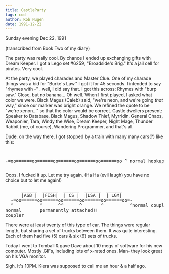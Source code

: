```yaml
---
title: CastleParty
tags: cod
author: Rob Nugen
date: 1991-12-22
---
```


<p class=date>Sunday evening Dec 22, 1991</p>

<p class=note>(transcribed from Book Two of my diary)</p>

<p>The party was really cool.  By chance I ended up exchanging gifts
with Dream Keeper.  I got a Lego set #6259, "Broadside's Brig."  It's
a jail cell for pirates.  Very cool.

<p>At the party, we played charades and Master Clue.  One of my
charade things was a bid for "Burke's Law."  I got it for 45 seconds.
I intended to say "rhymes with -" . well, I did say that.  I got this
across: Rhymes with "burp saw." Close, but no banana... Oh well.  When
I first played, I asked what color we were.  Black Magus (Caleb) said,
"we're neon, and we're going <em>that</em> way," since our marker was
bright orange.  We refined the quote to be "we're xenon..." so that
the color would be correct.  Castle dwellers present: Speaker to
Database, Black Magus, Shadow Thief, Myrridin, General Chaos,
Weaponier, Tara, Windy the Wise, Dream Keeper, Night Mage, Thunder
Rabbit (me, of course), Wandering Programmer, and that's all.

<p>Dude.  on the way there, I got stopped by a train with many many cars(?) like this:

<p><pre>

  -=oo======oo======oo======oo======oo======oo
  ^
normal
hookup thing
</pre>

<p>Oops.  I fucked it up.  Let me try again.  (Ha Ha (evil laugh) you
have no choice but to let me again!)

<p><pre>
      ______  ______  ______  ______  ______
      |ASB |  |FISH|  | CS |  |LSA |  | LGM|
  -=oo======oo======oo======oo======oo======oo=-
  ^          ^      ^^      ^       ^          ^normal coupler
normal       permanently attached!!
coupler
</pre>

<p>There were at least twenty of this type of car.  The things were
regular length, but sharing a set of trucks between them.  It was
quite interesting.  Each of them had five (5) cars & six (6) sets of
trucks.

<p>Today I went to Tomball & gave Dave about 10 megs of software for
his new computer.  Mostly .GIFs, including lots of x-rated ones.  Man-
they look great on his VGA monitor.

<p>Sigh. It's 10PM.  Kiera was supposed to call me an hour & a half ago.
